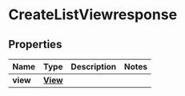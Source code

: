 

# CreateListViewresponse


## Properties

| Name | Type | Description | Notes |
|------------ | ------------- | ------------- | -------------|
|**view** | [**View**](View.md) |  |  |




